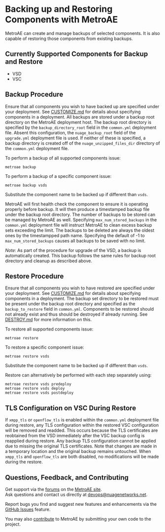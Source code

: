 # Backing up and Restoring Components with MetroAE

MetroAE can create and manage backups of selected components.  It is also capable of restoring those components from existing backups.

## Currently Supported Components for Backup and Restore

* VSD
* VSC

## Backup Procedure

Ensure that all components you wish to have backed up are specified under your deployment.  See [CUSTOMIZE.md](CUSTOMIZE.md) for details about specifying components in a deployment.  All backups are stored under a backup root directory on the MetroAE deployment host.  The backup root directory is specified by the `backup_directory_root` field in the `common.yml` deployment file.  Absent this configuration, the `nuage_backup_root` field of the `upgrade.yml` deployment file is used.  If neither of these is specified, a backup directory is created off of the `nuage_unzipped_files_dir` directory of the `common.yml` deployment file.

To perform a backup of all supported components issue:

    metroae backup

To perform a backup of a specific component issue:

    metroae backup vsds

Substitute the component name to be backed up if different than `vsds`.

MetroAE will first health check the component to ensure it is operating properly before backup.  It will then produce a timestamped backup file under the backup root directory.  The number of backups to be stored can be managed by MetroAE as well.  Specifying `max_num_stored_backups` in the `common.yml` deployment file will instruct MetroAE to clean excess backup sets exceeding the limit.  The backups to be deleted are always the oldest ones by the timestampped path name.  Specifying the default of -1 to `max_num_stored_backups` causes all backups to be saved with no limit.

*Note*: As part of the procedure for upgrade of the VSD, a backup is automatically created.  This backup follows the same rules for backup root directory and cleanup as described above.

## Restore Procedure

Ensure that all components you wish to have restored are specified under your deployment.  See [CUSTOMIZE.md](CUSTOMIZE.md) for details about specifying components in a deployment.  The backup set directory to be restored must be present under the backup root directory and specified as the `backup_to_restore` field in `common.yml`.  Components to be restored should not already exist and thus should be destroyed if already running.  See [DESTROY.md](DESTROY.md) for more information on this.

To restore all supported components issue:

    metroae restore

To restore a specific component issue:

    metroae restore vsds

Substitute the component name to be backed up if different than `vsds`.

Restore can alternatively be performed with each step separately using:

    metroae restore vsds predeploy
    metroae restore vsds deploy
    metroae restore vsds postdeploy

## TLS Configuration on VSC During Restore

If `xmpp_tls` or `openflow_tls` is enabled within the `common.yml` deployment file during restore, any TLS configuration within the restored VSC configuration will be removed and readded.  This occurs because the TLS certificates are reobtained from the VSD immediately after the VSC backup config is reapplied during restore.  Any backup TLS configuration cannot be applied due to missing the original TLS certificates.  Note that changes are made in a temporary location and the original backup remains untouched.  When `xmpp_tls` and `openflow_tls` are both disabled, no modifications will be made during the restore. 

## Questions, Feedback, and Contributing  
Get support via the [forums](https://devops.nuagenetworks.net/forums/) on the [MetroAE site](https://devops.nuagenetworks.net/).  
Ask questions and contact us directly at [devops@nuagenetworks.net](mailto:deveops@nuagenetworks.net "send email to nuage-metro project").
 
Report bugs you find and suggest new features and enhancements via the [GitHub Issues](https://github.com/nuagenetworks/nuage-metro/issues "nuage-metro issues") feature.

You may also [contribute](../CONTRIBUTING.md) to MetroAE by submitting your own code to the project.
